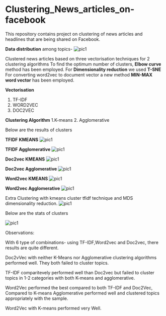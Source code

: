 # Clustering_News_articles_on-facebook
This repository contains project on clustering of news articles and headlines that are being shared on Facebook. 

**Data distribution** among topics-
![pic1](pic1.png)

Clustered news articles based on three vectorisation techniques for 2 clustering algorithms
To find the optimum number of clusters, **Elbow curve** method has been employed.
For **Dimensionality reduction** we used **T-SNE**
For converting word2vec to document vector a new method **MIN-MAX word vector** has been employed.

**Vectorisation**
1. TF-IDF
2. WORD2VEC
3. DOC2VEC

**Clustering Algorithm**
1.K-means
2. Agglomerative

Below are the results of clusters

**TFIDF KMEANS**
![pic1](pic1.png)

**TFIDF Agglomerative**
![pic1](pic1.png)

**Doc2vec KMEANS**
![pic1](pic1.png)

**Doc2vec Agglomerative**
![pic1](pic1.png)

**Word2vec KMEANS**
![pic1](pic1.png)

**Word2vec Agglomerative**
![pic1](pic1.png)

Extra Clustering with kmeans cluster tfidf technique and MDS dimensionality reduction.
![pic1](pic1.png)

Below are the stats of clusters

![pic1](pic1.png)

Observations:

With 6 type of combinations- using TF-IDF,Word2vec and Doc2vec, there results are quite different.

Doc2vVec with neither K-Means nor Agglomerative clustering algorithms performed well. They both failed to cluster topics.

TF-IDF comparitevely performed well than Doc2vec but failed to cluster topics in 1-2 categories with both K-means and agglomerative.

Word2Vec performed the best compared to both TF-IDF and Doc2Vec, Compared to K-means Agglomerative performed well and clustered topics appropriately with the sample.

Word2Vec with K-means performed very Well.





